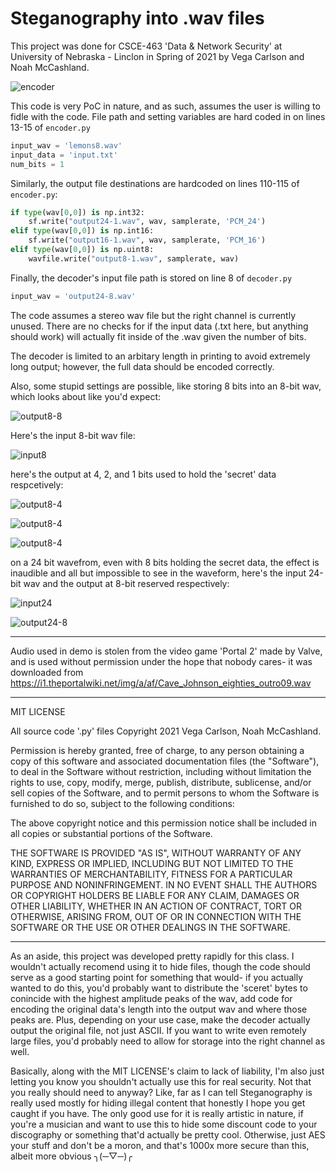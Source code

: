 # Steganography into .wav files

This project was done for CSCE-463 'Data & Network Security' at University of Nebraska - Linclon in Spring of 2021 by Vega Carlson and Noah McCashland.

![encoder](encoder.png)

This code is very PoC in nature, and as such, assumes the user is willing to fidle with the code. File path and setting variables are hard coded in on lines 13-15 of `encoder.py`

```py
input_wav = 'lemons8.wav'
input_data = 'input.txt'
num_bits = 1
```

Similarly, the output file destinations are hardcoded on lines 110-115 of `encoder.py`:

```py
if type(wav[0,0]) is np.int32:
    sf.write("output24-1.wav", wav, samplerate, 'PCM_24')
elif type(wav[0,0]) is np.int16:
    sf.write("output16-1.wav", wav, samplerate, 'PCM_16')
elif type(wav[0,0]) is np.uint8:
    wavfile.write("output8-1.wav", samplerate, wav)
```

Finally, the decoder's input file path is stored on line 8 of `decoder.py`

```py
input_wav = 'output24-8.wav'
```

The code assumes a stereo wav file but the right channel is currently unused. There are no checks for if the input data (.txt here, but anything should work) will actually fit inside of the .wav given the number of bits.

The decoder is limited to an arbitary length in printing to avoid extremely long output; however, the full data should be encoded correctly.

Also, some stupid settings are possible, like storing 8 bits into an 8-bit wav, which looks about like you'd expect:

![output8-8](output8-8.png)

Here's the input 8-bit wav file:

![input8](input8.png)

here's the output at 4, 2, and 1 bits used to hold the 'secret' data respcetively:

![output8-4](output8-4.png)

![output8-4](output8-2.png)

![output8-4](output8-1.png)

on a 24 bit wavefrom, even with 8 bits holding the secret data, the effect is inaudible and all but impossible to see in the waveform, here's the input 24-bit wav and the output at 8-bit reserved respectively:

![input24](input24.png)

![output24-8](output24-8.png)

---

Audio used in demo is stolen from the video game 'Portal 2' made by Valve, and is used without permission under the hope that nobody cares- it was downloaded from https://i1.theportalwiki.net/img/a/af/Cave_Johnson_eighties_outro09.wav

---

MIT LICENSE

All source code '.py' files Copyright 2021 Vega Carlson, Noah McCashland.

Permission is hereby granted, free of charge, to any person obtaining a copy of this software and associated documentation files (the "Software"), to deal in the Software without restriction, including without limitation the rights to use, copy, modify, merge, publish, distribute, sublicense, and/or sell copies of the Software, and to permit persons to whom the Software is furnished to do so, subject to the following conditions:

The above copyright notice and this permission notice shall be included in all copies or substantial portions of the Software.

THE SOFTWARE IS PROVIDED "AS IS", WITHOUT WARRANTY OF ANY KIND, EXPRESS OR IMPLIED, INCLUDING BUT NOT LIMITED TO THE WARRANTIES OF MERCHANTABILITY, FITNESS FOR A PARTICULAR PURPOSE AND NONINFRINGEMENT. IN NO EVENT SHALL THE AUTHORS OR COPYRIGHT HOLDERS BE LIABLE FOR ANY CLAIM, DAMAGES OR OTHER LIABILITY, WHETHER IN AN ACTION OF CONTRACT, TORT OR OTHERWISE, ARISING FROM, OUT OF OR IN CONNECTION WITH THE SOFTWARE OR THE USE OR OTHER DEALINGS IN THE SOFTWARE.

---

As an aside, this project was developed pretty rapidly for this class. I wouldn't actually recomend using it to hide files, though the code should serve as a good starting point for something that would- if you actually wanted to do this, you'd probably want to distribute the 'sceret' bytes to conincide with the highest amplitude peaks of the wav, add code for encoding the original data's length into the output wav and where those peaks are. Plus, depending on your use case, make the decoder actually output the original file, not just ASCII. If you want to write even remotely large files, you'd probably need to allow for storage into the right channel as well.

Basically, along with the MIT LICENSE's claim to lack of liability, I'm also just letting you know you shouldn't actually use this for real security. Not that you really should need to anyway? Like, far as I can tell Steganography is really used mostly for hiding illegal content that honestly I hope you get caught if you have. The only good use for it is really artistic in nature, if you're a musician and want to use this to hide some discount code to your discography or something that'd actually be pretty cool. Otherwise, just AES your stuff and don't be a moron, and that's 1000x more secure than this, albeit more obvious ╮(─▽─)╭
